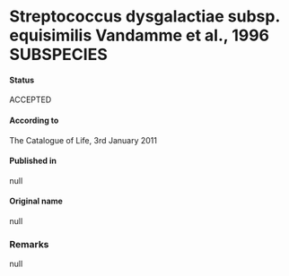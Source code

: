 # Streptococcus dysgalactiae subsp. equisimilis Vandamme et al., 1996 SUBSPECIES

#### Status
ACCEPTED

#### According to
The Catalogue of Life, 3rd January 2011

#### Published in
null

#### Original name
null

### Remarks
null